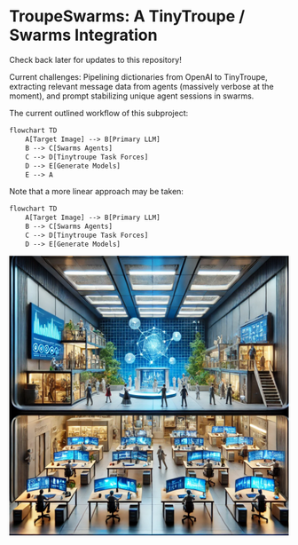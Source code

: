# TroupeSwarms: A TinyTroupe / Swarms Integration

Check back later for updates to this repository!  

Current challenges: Pipelining dictionaries from OpenAI to TinyTroupe, extracting relevant message data from agents (massively verbose at the moment), and prompt stabilizing unique agent sessions in swarms.  

The current outlined workflow of this subproject:

```mermaid
flowchart TD
    A[Target Image] --> B[Primary LLM]
    B --> C[Swarms Agents]
    C --> D[Tinytroupe Task Forces]
    D --> E[Generate Models]
    E --> A
```

Note that a more linear approach may be taken:  

```mermaid
flowchart TD
    A[Target Image] --> B[Primary LLM]
    B --> C[Swarms Agents]
    C --> D[Tinytroupe Task Forces]
    D --> E[Generate Models]
```

![TroupeSwarms](../media/troupeswarms.webp)
